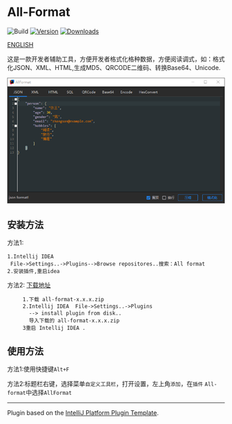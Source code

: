 # All-Format

![Build](https://github.com/iamsxm/all-format/workflows/Build/badge.svg)
[![Version](https://img.shields.io/jetbrains/plugin/v/MARKETPLACE_ID.svg)](https://plugins.jetbrains.com/plugin/MARKETPLACE_ID)
[![Downloads](https://img.shields.io/jetbrains/plugin/d/MARKETPLACE_ID.svg)](https://plugins.jetbrains.com/plugin/MARKETPLACE_ID)

[ENGLISH](https://github.com/iamsxm/all-format/README-EN.md)

<!-- Plugin description -->

这是一款开发者辅助工具，方便开发者格式化格种数据，方便阅读调式，如：格式化JSON、XML、HTML,生成MD5、QRCODE二维码、转换Base64、Unicode.

<!-- Plugin description end -->

![示例图片](https://raw.githubusercontent.com/iamsxm/all-format/refs/heads/main/QQ20250120-092224.png)


## 安装方法

方法1:  
~~~
1.Intellij IDEA 
 File->Settings..->Plugins-->Browse repositores..搜索：All format
2.安装插件,重启idea
~~~

方法2: [下载地址](https://github.com/iamsxm/all-format/releases)
~~~
     1.下载 all-format-x.x.x.zip 
     2.Intellij IDEA  File->Settings..->Plugins
       --> install plugin from disk..
       导入下载的 all-format-x.x.x.zip
     3重启 Intellij IDEA .
~~~
## 使用方法
方法1:使用快捷键`Alt+F`

方法2:标题栏右键，选择菜单`自定义工具栏`，打开设置，左上角`添加`，在`插件` `All-format`中选择`AllFormat`

---
Plugin based on the [IntelliJ Platform Plugin Template][template].

[template]: https://github.com/JetBrains/intellij-platform-plugin-template
[docs:plugin-description]: https://plugins.jetbrains.com/docs/intellij/plugin-user-experience.html#plugin-description-and-presentation
